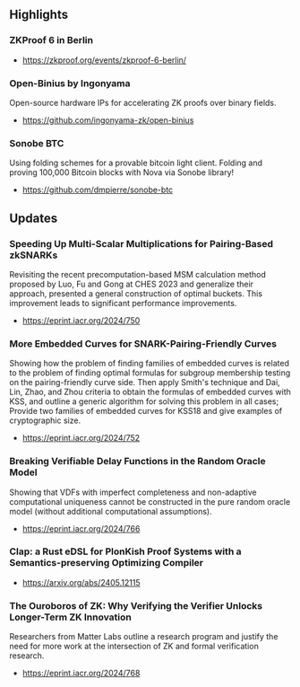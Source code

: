 ## Highlights

### ZKProof 6 in Berlin
- https://zkproof.org/events/zkproof-6-berlin/
### Open-Binius by Ingonyama
Open-source hardware IPs for accelerating ZK proofs over binary fields.
- https://github.com/ingonyama-zk/open-binius

### Sonobe BTC
Using folding schemes for a provable bitcoin light client. Folding and proving 100,000 Bitcoin blocks with Nova via Sonobe library!
- https://github.com/dmpierre/sonobe-btc


## Updates

### Speeding Up Multi-Scalar Multiplications for Pairing-Based zkSNARKs
Revisiting the recent precomputation-based MSM calculation method proposed by Luo, Fu and Gong at CHES 2023 and generalize their approach, presented a general construction of optimal buckets. This improvement leads to significant performance improvements.
- https://eprint.iacr.org/2024/750
### More Embedded Curves for SNARK-Pairing-Friendly Curves
Showing how the problem of finding families of embedded curves is related to the problem of finding optimal formulas for subgroup membership testing on the pairing-friendly curve side. Then apply Smith's technique and Dai, Lin, Zhao, and Zhou criteria to obtain the formulas of embedded curves with KSS, and outline a generic algorithm for solving this problem in all cases; Provide two families of embedded curves for KSS18 and give examples of cryptographic size. 
- https://eprint.iacr.org/2024/752
### Breaking Verifiable Delay Functions in the Random Oracle Model
Showing that VDFs with imperfect completeness and non-adaptive computational uniqueness cannot be constructed in the pure random oracle model (without additional computational assumptions).
- https://eprint.iacr.org/2024/766

### Clap: a Rust eDSL for PlonKish Proof Systems with a Semantics-preserving Optimizing Compiler
- https://arxiv.org/abs/2405.12115

### The Ouroboros of ZK: Why Verifying the Verifier Unlocks Longer-Term ZK Innovation
Researchers from Matter Labs outline a research program and justify the need for more work at the intersection of ZK and formal verification research.
- https://eprint.iacr.org/2024/768

